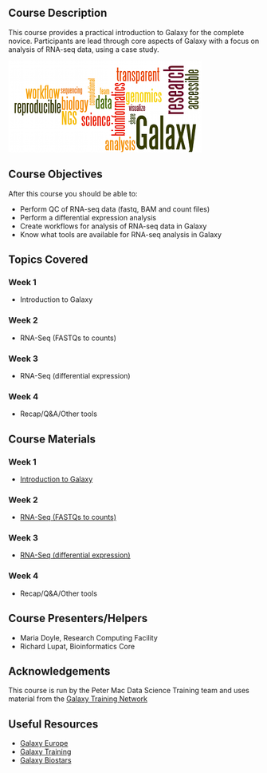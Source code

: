 ## Course Description
This course provides a practical introduction to Galaxy for the complete novice. Participants are lead through core aspects of Galaxy with a focus on analysis of RNA-seq data, using a case study.

![workshop pic](images/GalaxyWordCloud.png)

## Course Objectives

After this course you should be able to:

* Perform QC of RNA-seq data (fastq, BAM and count files)
* Perform a differential expression analysis
* Create workflows for analysis of RNA-seq data in Galaxy
* Know what tools are available for RNA-seq analysis in Galaxy

## Topics Covered

### Week 1
- Introduction to Galaxy

### Week 2
- RNA-Seq (FASTQs to counts)

### Week 3
- RNA-Seq (differential expression)

### Week 4
- Recap/Q&A/Other tools

## Course Materials


### Week 1
- [Introduction to Galaxy](http://galaxyproject.github.io/training-material/topics/introduction/tutorials/galaxy-intro-peaks2genes/tutorial.html)

### Week 2
- [RNA-Seq (FASTQs to counts)](https://galaxyproject.github.io/training-material/topics/transcriptomics/tutorials/limma-voom_fastqs_to_counts/tutorial.html)

### Week 3
- [RNA-Seq (differential expression)](https://galaxyproject.github.io/training-material/topics/transcriptomics/tutorials/limma-voom/tutorial.html)

### Week 4
- Recap/Q&A/Other tools


## Course Presenters/Helpers

- Maria Doyle, Research Computing Facility
- Richard Lupat, Bioinformatics Core


## Acknowledgements
This course is run by the Peter Mac Data Science Training team and uses material from the [Galaxy Training Network](https://galaxyproject.org/teach/gtn/)

## Useful Resources
+ [Galaxy Europe](https://usegalaxy.eu/)
+ [Galaxy Training](https://galaxyproject.github.io/training-material/)
+ [Galaxy Biostars](https://biostar.usegalaxy.org/)
